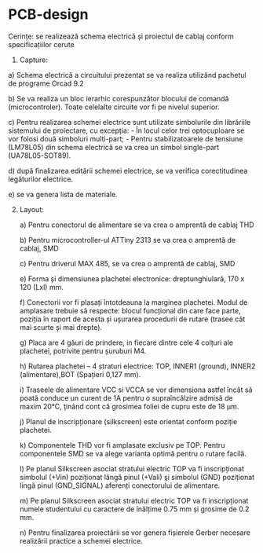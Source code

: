 # PCB-design
Cerințe: se realizează schema electrică și proiectul de cablaj conform specificațiilor cerute

1. Capture:

a) Schema electrică a circuitului prezentat se va realiza utilizând pachetul de programe Orcad 9.2

b) Se va realiza un bloc ierarhic corespunzător blocului de comandă (microcontroler). Toate celelalte circuite vor fi pe nivelul superior.

c) Pentru realizarea schemei electrice sunt utilizate simbolurile din librăriile sistemului de proiectare, cu excepția:
    - În locul celor trei optocuploare se vor folosi două simboluri multi-part;
    - Pentru stabilizatoarele de tensiune (LM78L05) din schema electrică se va crea un simbol single-part (UA78L05-SOT89).

d) după finalizarea editării schemei electrice, se va verifica corectitudinea legăturilor electrice.

e) se va genera lista de materiale.
    
2. Layout:
      
    a) Pentru conectorul de alimentare se va crea o amprentă de cablaj THD
    
    b) Pentru microcontroller-ul ATTiny 2313 se va crea o amprentă de cablaj, SMD
    
    c) Pentru driverul MAX 485, se va crea o amprentă de cablaj, SMD
    
    e) Forma și dimensiunea plachetei electronice: dreptunghiulară, 170 x 120 (Lxl) mm.
    
    f) Conectorii vor fi plasați întotdeauna la marginea plachetei. Modul de amplasare trebuie să respecte: blocul funcțional din care face parte, poziția în raport de acesta și ușurarea procedurii de rutare (trasee cât mai scurte și mai drepte).
    
    g) Placa are 4 găuri de prindere, in fiecare dintre cele 4 colțuri ale plachetei, potrivite pentru șuruburi M4.
    
    h) Rutarea plachetei – 4 straturi electrice: TOP, INNER1 (ground), INNER2 (alimentare),BOT (Spațieri 0,127 mm).
    
    i) Traseele de alimentare VCC si VCCA se vor dimensiona astfel încât să poată conduce un curent de 1A pentru o supraîncălzire admisă de maxim 20°C, ţinând cont că
grosimea foliei de cupru este de 18 μm.

    j) Planul de inscripționare (silkscreen) este orientat conform poziție plachetei.
    
    k) Componentele THD vor fi amplasate exclusiv pe TOP. Pentru componentele SMD se va alege varianta optimă pentru o rutare facilă.
    
    l) Pe planul Silkscreen asociat stratului electric TOP va fi inscripționat simbolul (+Vin) poziționat lângă pinul (+Vali) şi simbolul (GND) poziționat lingă pinul (GND_SIGNAL) aferenți conectorului de alimentare.
    
    m) Pe planul Silkscreen asociat stratului electric TOP va fi inscripționat numele studentului cu caractere de înălțime 0.75 mm și grosime de 0.2 mm.
    
    n) Pentru finalizarea proiectării se vor genera fișierele Gerber necesare realizării practice a schemei electrice.
